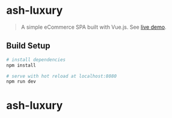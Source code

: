 # ash-luxury

> A simple eCommerce SPA built with Vue.js. See [live demo](https://ash-luxury.netlify.com/).

## Build Setup

``` bash
# install dependencies
npm install

# serve with hot reload at localhost:8080
npm run dev
```
# ash-luxury
